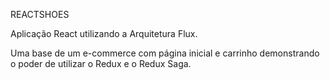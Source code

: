 REACTSHOES

Aplicação React utilizando a Arquitetura Flux.

Uma base de um e-commerce com página inicial e carrinho demonstrando o poder de utilizar o Redux e o Redux Saga.
